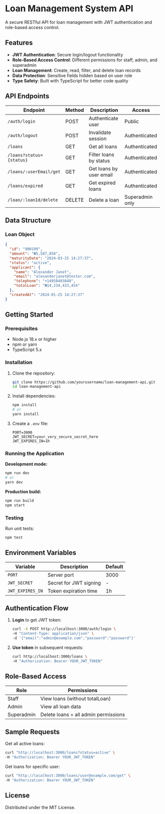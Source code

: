 # Loan Management System API

A secure RESTful API for loan management with JWT authentication and role-based access control.

## Features

- **JWT Authentication**: Secure login/logout functionality
- **Role-Based Access Control**: Different permissions for staff, admin, and superadmin
- **Loan Management**: Create, read, filter, and delete loan records
- **Data Protection**: Sensitive fields hidden based on user role
- **Type Safety**: Built with TypeScript for better code quality

## API Endpoints

| Endpoint | Method | Description | Access |
|----------|--------|-------------|--------|
| `/auth/login` | POST | Authenticate user | Public |
| `/auth/logout` | POST | Invalidate session | Authenticated |
| `/loans` | GET | Get all loans | Authenticated |
| `/loans?status={status}` | GET | Filter loans by status | Authenticated |
| `/loans/:userEmail/get` | GET | Get loans by user email | Authenticated |
| `/loans/expired` | GET | Get expired loans | Authenticated |
| `/loan/:loanId/delete` | DELETE | Delete a loan | Superadmin only |

## Data Structure

### Loan Object
```json
{
  "id": "900199",
  "amount": "₦5,587,858",
  "maturityDate": "2024-03-25 14:27:37",
  "status": "active",
  "applicant": {
    "name": "Alexander Janet",
    "email": "alexanderjanet@tester.com",
    "telephone": "+14958403848",
    "totalLoan": "₦14,234,433,454"
  },
  "createdAt": "2024-01-25 14:27:37"
}
```

## Getting Started

### Prerequisites

- Node.js 18.x or higher
- npm or yarn
- TypeScript 5.x

### Installation

1. Clone the repository:
   ```bash
   git clone https://github.com/yourusername/loan-management-api.git
   cd loan-management-api
   ```

2. Install dependencies:
   ```bash
   npm install
   # or
   yarn install
   ```

3. Create a `.env` file:
   ```env
   PORT=3000
   JWT_SECRET=your_very_secure_secret_here
   JWT_EXPIRES_IN=1h
   ```

### Running the Application

**Development mode:**
```bash
npm run dev
# or
yarn dev
```

**Production build:**
```bash
npm run build
npm start
```

### Testing

Run unit tests:
```bash
npm test
```

## Environment Variables

| Variable | Description | Default |
|----------|-------------|---------|
| `PORT` | Server port | 3000 |
| `JWT_SECRET` | Secret for JWT signing | - |
| `JWT_EXPIRES_IN` | Token expiration time | 1h |

## Authentication Flow

1. **Login** to get JWT token:
   ```bash
   curl -X POST http://localhost:3000/auth/login \
   -H "Content-Type: application/json" \
   -d '{"email":"admin@example.com","password":"password"}'
   ```

2. **Use token** in subsequent requests:
   ```bash
   curl http://localhost:3000/loans \
   -H "Authorization: Bearer YOUR_JWT_TOKEN"
   ```

## Role-Based Access

| Role | Permissions |
|------|------------|
| Staff | View loans (without totalLoan) |
| Admin | View all loan data |
| Superadmin | Delete loans + all admin permissions |

## Sample Requests

Get all active loans:
```bash
curl "http://localhost:3000/loans?status=active" \
-H "Authorization: Bearer YOUR_JWT_TOKEN"
```

Get loans for specific user:
```bash
curl "http://localhost:3000/loans/user@example.com/get" \
-H "Authorization: Bearer YOUR_JWT_TOKEN"
```


## License

Distributed under the MIT License. 

